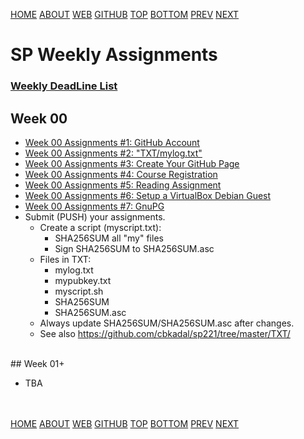 ---
---
[HOME](index.md)
[ABOUT](README.md)
[WEB](https://osp4diss.vlsm.org/)
[GITHUB](https://github.com/os2xx/osp4diss/)
[TOP](#)
[BOTTOM](#endofpage)
[PREV](index.md)
[NEXT](index.md)

# SP Weekly Assignments

### [Weekly DeadLine List](https://sp.vlsm.org/#idx02)

## Week 00

* [Week 00 Assignments #1: GitHub Account](S00-01.md)
* [Week 00 Assignments #2: "TXT/mylog.txt"](S00-02.md)
* [Week 00 Assignments #3: Create Your GitHub Page](S00-03.md)
* [Week 00 Assignments #4: Course Registration](S00-04.md)
* [Week 00 Assignments #5: Reading Assignment](S00-05.md)
* [Week 00 Assignments #6: Setup a VirtualBox Debian Guest](S00-06.md)
* [Week 00 Assignments #7: GnuPG](S00-07.md)
* Submit (PUSH) your assignments.
  * Create a script (myscript.txt):
    * SHA256SUM all "my" files
    * Sign SHA256SUM to SHA256SUM.asc
  * Files in TXT:
    * mylog.txt
    * mypubkey.txt
    * myscript.sh
    * SHA256SUM
    * SHA256SUM.asc
  * Always update SHA256SUM/SHA256SUM.asc after changes.
  * See also <https://github.com/cbkadal/sp221/tree/master/TXT/>
  
<br id="idx01">
## Week 01+

* TBA

<br id="endofpage"><br>
[HOME](index.md)
[ABOUT](README.md)
[WEB](https://osp4diss.vlsm.org/)
[GITHUB](/https://github.com/os2xx/osp4diss)
[TOP](#)
[BOTTOM](#endofpage)
[PREV](index.md)
[NEXT](index.md)
<br>

